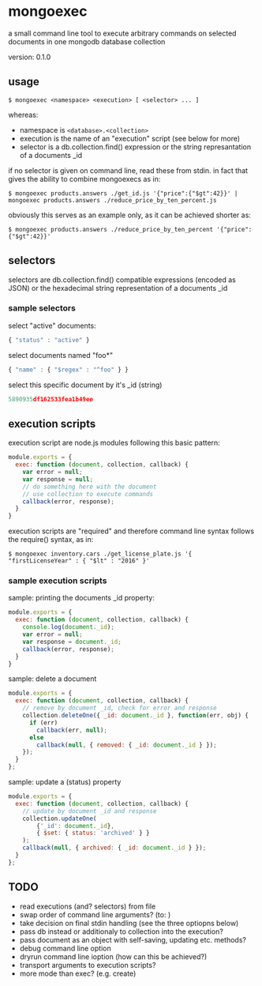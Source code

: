 # mongoexec

a small command line tool to execute arbitrary commands on selected documents in one mongodb database collection

version: 0.1.0

## usage

```
$ mongoexec <namespace> <execution> [ <selector> ... ]
```

whereas:

* namespace is `<database>.<collection>`
* execution is the name of an "execution" script (see below for more)
* selector is a db.collection.find() expression or the string represantation of a documents _id

if no selector is given on command line, read these from stdin. in fact that gives the ability to combine mongoexecs as in:

```
$ mongoexec products.answers ./get_id.js '{"price":{"$gt":42}}' | mongoexec products.answers ./reduce_price_by_ten_percent.js
```

obviously this serves as an example only, as it can be achieved shorter as:

```
$ mongoexec products.answers ./reduce_price_by_ten_percent '{"price":{"$gt":42}}'
```

## selectors

selectors are db.collection.find() compatible expressions (encoded as JSON) or the hexadecimal string representation of a documents _id

### sample selectors

select "active" documents:
```javascript
{ "status" : "active" }
```

select documents named "foo*"
```javascript
{ "name" : { "$regex" : "^foo" } }
```

select this specific document by it's _id (string)
```javascript
5890935df162533fea1b49ee
```

## execution scripts

execution script are node.js modules following this basic pattern:

```javascript
module.exports = {
  exec: function (document, collection, callback) {
    var error = null;
    var response = null;
    // do something here with the document
    // use collection to execute commands
    callback(error, response);
  }
}
```

execution scripts are "required" and therefore command line syntax follows the require() syntax, as in:

```
$ mongoexec inventory.cars ./get_license_plate.js '{ "firstLicenseYear" : { "$lt" : "2016" }'
```

### sample execution scripts

sample: printing the documents _id property:

```javascript
module.exports = {
  exec: function (document, collection, callback) {
    console.log(document._id);
    var error = null;
    var response = document._id;
    callback(error, response);
  }
}
```

sample: delete a document

```javascript
module.exports = {
  exec: function (document, collection, callback) {
    // remove by document _id, check for error and response
    collection.deleteOne({ _id: document._id }, function(err, obj) {
      if (err)
        callback(err, null);
      else
        callback(null, { removed: { _id: document._id } });
    });
  }
};
```

sample: update a (status) property

```javascript
module.exports = {
  exec: function (document, collection, callback) {
    // update by document _id and response
    collection.updateOne(
        {'_id': document._id},
        { $set: { status: 'archived' } }
    );
    callback(null, { archived: { _id: document._id } });
  }
};
```

## TODO

- read executions (and? selectors) from file
- swap order of command line arguments? (to: <selector> <execution>)
- take decision on final stdin handling (see the three optiopns below)
- pass db instead or additionaly to collection into the execution?
- pass document as an object with self-saving, updating etc. methods?
- debug command line option
- dryrun command line ioption (how can this be achieved?)
- transport arguments to execution scripts?
- more mode than exec? (e.g. create)

